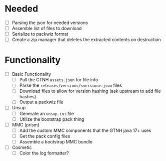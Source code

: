 # Needed
- [ ] Parsing the json for needed versions
- [ ] Assemble list of files to download
- [ ] Serialize to packwiz format
- [ ] Create a zip manager that deletes the extracted contents on destruction

# Functionality
- [ ] Basic Functionality
  - [ ] Pull the GTNH `assets.json` for file info
  - [ ] Parse the `releases/versions/<version>.json` files
  - [ ] Download files to allow for version hashing (ask upstream to add file hashes)
  - [ ] Output a packwiz file
- [ ] Unsup
  - [ ] Generate an `unsup.ini` file
  - [ ] Utilize the bootstrap pack thing
- [ ] MMC (prism)
  - [ ] Add the custom MMC components that the GTNH java 17+ uses
  - [ ] Get the pack config files
  - [ ] Assemble a bootstrap MMC bundle
- [ ] Cosmetic
  - [ ] Color the log formatter?